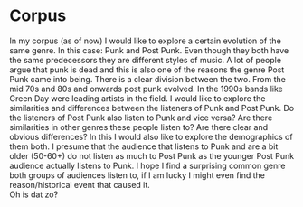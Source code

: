 # Corpus
In my corpus (as of now) I would like to explore a certain evolution of the same genre. In this case: Punk and Post Punk. Even though they both have the same predecessors they are different styles of music. A lot of people argue that punk is dead and this is also one of the reasons the genre Post Punk came into being. There is a clear division between the two. From the mid 70s and 80s and onwards post punk evolved. In the 1990s bands like Green Day were leading artists in the field. I would like to explore the similarities and differences between the listeners of Punk and Post Punk. Do the listeners of Post Punk also listen to Punk and vice versa? Are there similarities in other genres these people listen to? Are there clear and obvious differences? In this I would also like to explore the demographics of them both. I presume that the audience that listens to Punk and are a bit older (50-60+) do not listen as much to Post Punk as the younger Post Punk audience actually listens to Punk. I hope I find a surprising common genre both groups of audiences listen to, if I am lucky I might even find the reason/historical event that caused it.  
Oh is dat zo?

